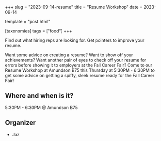 +++
slug = "2023-09-14-resume"
title = "Resume Workshop"
date = 2023-09-14

template = "post.html"

[taxonomies]
tags = ["food"]
+++

Find out what hiring reps are looking for. Get pointers to improve your resume.

<!-- more -->

Want some advice on creating a resume?
Want to show off your achievements?
Want another pair of eyes to check off your resume for errors before showing it to employers at the Fall Career Fair?
Come to our Resume Workshop at Amundson B75 this Thursday at 5:30PM - 6:30PM
to get some advice on getting a spiffy, sleek resume ready for the Fall Career Fair!

## Where and when is it?

5:30PM - 6:30PM @ Amundson B75

## Organizer

- Jaz
